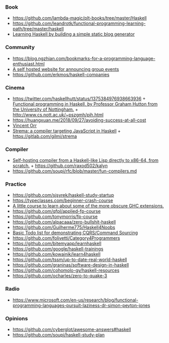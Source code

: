 ### Book

- https://github.com/lambda-magic/plt-books/tree/master/Haskell
- https://github.com/leandrotk/functional-programming-learning-path/tree/master/haskell
- [Learning Haskell by building a simple static blog generator](https://github.com/soupi/learn-haskell-blog-generator)

### Community

- https://blog.ngzhian.com/bookmarks-for-a-programming-language-enthusiast.html
- [A self hosted website for announcing group events](https://github.com/soupi/gathering)
- https://github.com/erkmos/haskell-companies

### Cinema

- https://twitter.com/haskellhutt/status/1375384976938663936 + [Functional programming in Haskell, by Professor Graham Hutton from the University of Nottingham.](https://www.youtube.com/playlist?list=PLF1Z-APd9zK7usPMx3LGMZEHrECUGodd3) + http://www.cs.nott.ac.uk/~pszgmh/pih.html
- https://huangxuan.me/2018/09/27/avoiding-success-at-all-cost
- [Vincent Orr](https://www.youtube.com/channel/UCbKpj2hZ0CFXLatyx615JNw/playlists)
- [Strema: a compiler targeting JavaScript in Haskell](https://www.youtube.com/playlist?list=PLhMOOgDOKD4IkQM75GkAnXI-fpIrDAnsu) + https://gitlab.com/gilmi/strema

### Compiler

- [Self-hosting compiler from a Haskell-like Lisp directly to x86-64, from scratch.](https://intuitiveexplanations.com/tech/kalyn) + https://github.com/raxod502/kalyn
- https://github.com/soupi/rfc/blob/master/fun-compilers.md

### Practice

- https://github.com/sjsyrek/haskell-study-startup
- https://typeclasses.com/beginner-crash-course
- [A little course to learn about some of the more obscure GHC extensions.](https://github.com/i-am-tom/haskell-exercises)
- https://github.com/qfpl/applied-fp-course
- https://github.com/tonymorris/fp-course
- https://github.com/alpacaaa/zero-bullshit-haskell
- https://github.com/Guilherme775/Haskell4Noobs
- [Basic Todo list for demonstrating CQRS/Command Sourcing](https://github.com/Eventuria/demonstration-gsd)
- https://github.com/folivetti/Category4Programmers
- https://github.com/bitemyapp/learnhaskell
- https://github.com/google/haskell-trainings
- https://github.com/kowainik/learn4haskell
- https://github.com/tssm/up-to-date-real-world-haskell
- https://github.com/graninas/software-design-in-haskell
- https://github.com/cohomolo-gy/haskell-resources
- https://github.com/ocharles/zero-to-quake-3

### Radio

- https://www.microsoft.com/en-us/research/blog/functional-programming-languages-pursuit-laziness-dr-simon-peyton-jones


### Opinions

- https://github.com/cyberglot/awesome-answers#haskell
- https://github.com/soupi/haskell-study-plan